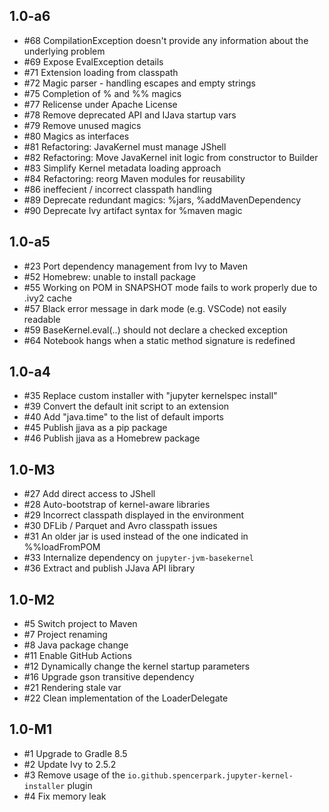 ## 1.0-a6

- #68 CompilationException doesn't provide any information about the underlying problem
- #69 Expose EvalException details
- #71 Extension loading from classpath
- #72 Magic parser - handling escapes and empty strings
- #75 Completion of % and %% magics
- #77 Relicense under Apache License
- #78 Remove deprecated API and IJava startup vars
- #79 Remove unused magics
- #80 Magics as interfaces
- #81 Refactoring: JavaKernel must manage JShell
- #82 Refactoring: Move JavaKernel init logic from constructor to Builder
- #83 Simplify Kernel metadata loading approach
- #84 Refactoring: reorg Maven modules for reusability
- #86 ineffecient / incorrect classpath handling
- #89 Deprecate redundant magics: %jars, %addMavenDependency
- #90 Deprecate Ivy artifact syntax for %maven magic

## 1.0-a5

- #23 Port dependency management from Ivy to Maven 
- #52 Homebrew: unable to install package 
- #55 Working on POM in SNAPSHOT mode fails to work properly due to .ivy2 cache 
- #57 Black error message in dark mode (e.g. VSCode) not easily readable
- #59 BaseKernel.eval(..) should not declare a checked exception
- #64 Notebook hangs when a static method signature is redefined

## 1.0-a4

- #35 Replace custom installer with "jupyter kernelspec install" 
- #39 Convert the default init script to an extension 
- #40 Add "java.time" to the list of default imports
- #45 Publish jjava as a pip package
- #46 Publish jjava as a Homebrew package

## 1.0-M3

- #27 Add direct access to JShell
- #28 Auto-bootstrap of kernel-aware libraries 
- #29 Incorrect classpath displayed in the environment 
- #30 DFLib / Parquet and Avro classpath issues 
- #31 An older jar is used instead of the one indicated in %%loadFromPOM 
- #33 Internalize dependency on `jupyter-jvm-basekernel` 
- #36 Extract and publish JJava API library

## 1.0-M2

- #5 Switch project to Maven 
- #7 Project renaming
- #8 Java package change 
- #11 Enable GitHub Actions 
- #12 Dynamically change the kernel startup parameters
- #16 Upgrade gson transitive dependency 
- #21 Rendering stale var
- #22 Clean implementation of the LoaderDelegate

## 1.0-M1

- #1 Upgrade to Gradle 8.5
- #2 Update Ivy to 2.5.2
- #3 Remove usage of the `io.github.spencerpark.jupyter-kernel-installer` plugin
- #4 Fix memory leak

